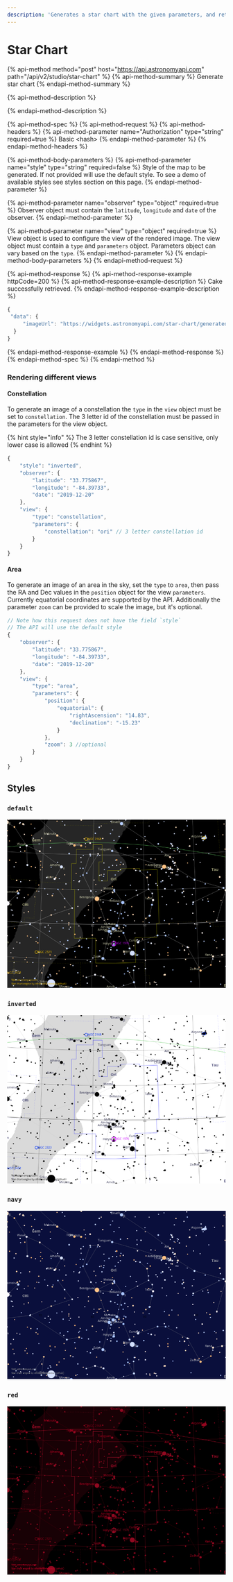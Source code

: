 ```yaml
---
description: 'Generates a star chart with the given parameters, and returns the url'
---
```


# Star Chart

{% api-method method="post" host="https://api.astronomyapi.com" path="/api/v2/studio/star-chart" %}
{% api-method-summary %}
Generate star chart
{% endapi-method-summary %}

{% api-method-description %}

{% endapi-method-description %}

{% api-method-spec %}
{% api-method-request %}
{% api-method-headers %}
{% api-method-parameter name="Authorization" type="string" required=true %}
Basic &lt;hash&gt;
{% endapi-method-parameter %}
{% endapi-method-headers %}

{% api-method-body-parameters %}
{% api-method-parameter name="style" type="string" required=false %}
Style of the map to be generated. If not provided will use the default style. To see a demo of available styles see styles section on this page. 
{% endapi-method-parameter %}

{% api-method-parameter name="observer" type="object" required=true %}
Observer object must contain the `latitude`, `longitude` and `date` of the observer.
{% endapi-method-parameter %}

{% api-method-parameter name="view" type="object" required=true %}
View object is used to configure the view of the rendered image. The view object must contain a `type` and `parameters` object. Parameters object can vary based on the `type`.
{% endapi-method-parameter %}
{% endapi-method-body-parameters %}
{% endapi-method-request %}

{% api-method-response %}
{% api-method-response-example httpCode=200 %}
{% api-method-response-example-description %}
Cake successfully retrieved.
{% endapi-method-response-example-description %}

```typescript
{
 "data": {
     "imageUrl": "https://widgets.astronomyapi.com/star-chart/generated/1234567890.png"
  }
}
```
{% endapi-method-response-example %}
{% endapi-method-response %}
{% endapi-method-spec %}
{% endapi-method %}

### Rendering different views

#### Constellation

To generate an image of a constellation the `type` in the `view` object must be set to `constellation`. The 3 letter id of the constellation must be passed in the parameters for the view object.

{% hint style="info" %}
The 3 letter constellation id is case sensitive, only lower case is allowed
{% endhint %}

```typescript
{
    "style": "inverted",
    "observer": {
        "latitude": "33.775867",
        "longitude": "-84.39733",
        "date": "2019-12-20"
    },
    "view": {
        "type": "constellation",
        "parameters": {
            "constellation": "ori" // 3 letter constellation id
        }
    }
}
```

#### Area

To generate an image of an area in the sky, set the `type` to `area`, then pass the RA and Dec values in the `position` object for the view `parameters`. Currently equatorial coordinates are supported by the API. Additionally the parameter `zoom` can be provided to scale the image, but it's optional.

```typescript
// Note how this request does not have the field `style` 
// The API will use the default style
{
    "observer": {
        "latitude": "33.775867",
        "longitude": "-84.39733",
        "date": "2019-12-20"
    },
    "view": {
        "type": "area",
        "parameters": {
            "position": {
                "equatorial": {
                    "rightAscension": "14.83",
                    "declination": "-15.23"
                }
            },
            "zoom": 3 //optional
        }
    }
}
```

## Styles

### `default`

![](../../.gitbook/assets/a458456e6535de44ec8cf5fc78e54230efd961319d1e04615235585de53a4c98.png)

### `inverted`

![](../../.gitbook/assets/d11505ad53287e9bbb36be2f059b09fa3e0b765408e2df6659bb8e37957668db.png)

### `navy`

![](../../.gitbook/assets/b7654698395061f2e6985b49c5f9b4e6a55c5aec350f9919a3e00818c701d199.png)

### `red`

![](../../.gitbook/assets/9094a7b39b3ff6b06cf577ceb8f4c1cac3d2aa25fd07c74cb23f109ff32f5f59.png)



